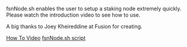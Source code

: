fsnNode.sh enables the user to setup a staking node extremely quickly.
Please watch the introduction video to see how to use.

A big thanks to Joey Kheireddine at Fusion for creating.


[How To Video](https://github.com/FUSIONFoundation/efsn/tree/master/QuickNodeSetup/quickNodeSetup.mp4)
[fsnNode.sh script](https://github.com/FUSIONFoundation/efsn/tree/master/QuickNodeSetup/fsnNode.sh)